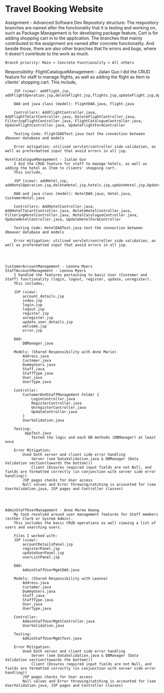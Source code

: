 # Travel Booking Website
 Assignment - Advanced Software Dev
 Repository structure:
    The respository branches are named after the functionality that it is testing and working on, such as Package Management is for developing package feature, Cart is for adding shopping cart in to the application.
    The branches that mainly contributed to the assignment are named after concrete functionality. And beside those, there are also other branches that fix errors and bugs, where it doesn't contribute to the work as much.

    Branch priority: Main > Concrete Functionality > All others

 Responsibility:
    FlightCatalogueManagement - Jialan Guo
        I did the CRUD feature for staff to manage flights, as well as adding the flight as Item to clients' shopping cart. 
        This include,

        JSP (view): addFlight.jsp, addFlightOperation.jsp,deleteFlight.jsp,flights.jsp,updateFlight.jsp,UpdateFlightOperation.jsp

        DAO and java class (model): FlightDAO.java, Flight.java

        Controllers: AddFlightController.java, AddFlightToCartController.java, DeleteFlightController.java, FilteringFlightController.java, FlightCatalogueController.java, UpdateFlightController.java, UpdateFlightFormController

        Testing Code: FlightDAOTest.java test the connection between dbeaver database and models

        Error mitigation: utilised servlet/controller side validation, as well as preformatted input that avoid errors in all jsp.
        
    HotelCatalogueManagement - Jialan Guo
        I did the CRUD feature for staff to manage hotels, as well as adding the hotel as Item to clients' shopping cart. 
        This include,

        JSP (view): addHotel.jsp, addHotelOperation.jsp,deleteHotel.jsp,hotels.jsp,updateHotel.jsp,UpdateHotelOperation.jsp,hotelBookingDateErr.jsp

        DAO and java class (model): HotelDAO.java, Hotel.java, CustomerHotel.java

        Controllers: AddHotelController.java, AddHotelToCartController.java, DeleteHotelController.java, FilteringHotelController.java, HotelCatalogueController.java, UpdateHotelController.java, UpdateHotelFormController

        Testing Code: HotelDAOTest.java test the connection between dbeaver database and models

        Error mitigation: utilised servlet/controller side validation, as well as preformatted input that avoid errors in all jsp.
     



    CustomerAccountManagement - Leonna Myers
    StaffAccountManagement - Leonna Myers
        I handled the features pertaining to basic User (Customer and Staff) functionality (login, logout, register, update, unregister).
        This includes,
        
        JSP (view):
            account_details.jsp
            index.jsp
            login.jsp
            logout.jsp
            register.jsp
            unregister.jsp
            update_user_details.jsp
            welcome.jsp
            error.jsp
        
        DAO:            
            DBManager.java
        
        Models: (Shared Responsibility with Anne Marie)
            Address.java
            Customer.java
            DummyUsers.java
            Staff.java
            StaffType.java
            User.java
            UserType.java
        
        Controller:
            CustomerAndStaffManagement Folder {
                LoginController.java
                RegisterController.java
                UnregisterController.java
                UpdateController.java
            }
            UserValidation.java
        
        Testing:
             AppTest.java
                Tested the logic and each DB methods (DBManager) at least once
        
        Error Mitigation:
            Used both server and client side error handling
                Server (see DataValidation.java & DBManager (Data Validation section(towards the bottom)))
                Client (Ensures required input fields are not Null, and fields are formatted correctly (in conjunction with server side error handling))
            JSP pages checks for User access
            Null values and Error throwing/catching is accounted for (see UserValidation.java, JSP pages and Controller classes)




    AdminStaffUserManagement - Anne Maree Hoang
        My task revolved around user management features for Staff members (either Clerk or System Admin).
        This includes the basic CRUD operations as well viewing a list of users and searching users.
        
        Files I worked with:
        JSP (view):
            accountDetailsPanel.jsp
            registerPanel.jsp
            updateUserPanel.jsp
            userListPanel.jsp
        
        DAO:            
            AdminStaffUserMgmtDAO.java
        
        Models: (Shared Responsibility with Leonna)
            Address.java
            Customer.java
            DummyUsers.java
            Staff.java
            StaffType.java
            User.java
            UserType.java
        
        Controller:
            AdminStaffUserMgmtController.java
            UserValidation.java
        
        Testing:
            AdminStaffUserMgmtTest.java
        
        Error Mitigation:
            Used both server and client side error handling
                Server (see DataValidation.java & DBManager (Data Validation section(towards the bottom)))
                Client (Ensures required input fields are not Null, and fields are formatted correctly (in conjunction with server side error handling))
            JSP pages checks for User access
            Null values and Error throwing/catching is accounted for (see UserValidation.java, JSP pages and Controller classes)
